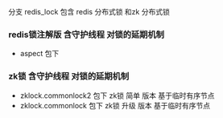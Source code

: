 分支 redis_lock 包含 redis 分布式锁 和zk 分布式锁

### redis锁注解版 含守护线程 对锁的延期机制
- aspect 包下  

### zk锁 含守护线程 对锁的延期机制
- zklock.commonlock2 包下 zk锁 简单 版本  基于临时有序节点
- zklock.commonlock  包下 zk锁 升级 版本  基于临时有序节点